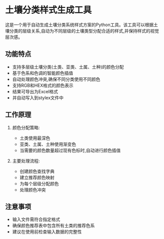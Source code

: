 # 土壤分类样式生成工具

这是一个用于自动生成土壤分类系统样式方案的Python工具。该工具可以根据土壤分类的层级关系,自动为不同层级的土壤类型分配合适的样式,并保持样式的视觉层次感。

## 功能特点

- 支持多层级土壤分类(土类、亚类、土属、土种)的颜色分配
- 基于色系和色调的智能颜色插值
- 自动处理颜色冲突,确保不同分类使用不同颜色
- 支持RGB和HEX格式的颜色表示
- 结果可导出为Excel格式
- 并自动写入到stylex文件中

## 工作原理

1. 颜色分配策略:
   - 土类使用最深色
   - 亚类、土属、土种使用渐变色
   - 当需要的颜色数量超过现有色标时,自动进行颜色插值

2. 主要处理流程:
   - 创建颜色查找字典
   - 建立推荐颜色映射
   - 为每个层级分配颜色
   - 处理颜色冲突


## 注意事项

- 输入文件需符合指定格式
- 确保颜色推荐表中包含所有土类的推荐色系
- 建议在使用前检查输入数据的完整性

